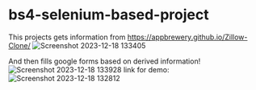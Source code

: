 # bs4-selenium-based-project
This projects gets information from https://appbrewery.github.io/Zillow-Clone/
![Screenshot 2023-12-18 133405](https://github.com/tim-fihost/bs4-selenium-based-project/assets/92898560/de5f6e35-d455-41bd-8799-1fc54fd3d0e6)

And then fills google forms based on derived information!
![Screenshot 2023-12-18 133928](https://github.com/tim-fihost/bs4-selenium-based-project/assets/92898560/40d933aa-748a-445b-9d34-c82dcd19c3e5)
link for demo:
![Screenshot 2023-12-18 132812](https://github.com/tim-fihost/bs4-selenium-based-project/assets/92898560/d435fe2d-d3cd-4424-b6a2-c3987f35f8f5)
